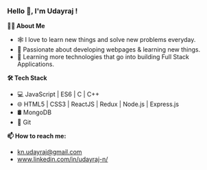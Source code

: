 ### Hello 👋, I'm Udayraj !

**👨‍💻 About Me**


- 🕸 I love to learn new things and solve new problems everyday. 
- 💮 Passionate about developing webpages & learning new things. 
- 🌱 Learning more technologies that go into building Full Stack Applications. 

**🛠 Tech Stack**
- 💻 JavaScript | ES6 | C | C++
- 🌐 HTML5 | CSS3 | ReactJS | Redux | Node.js | Express.js 
- 🛢   MongoDB 
- 🔧  Git


**📫 How to reach me:**
- kn.udayraj@gmail.com
- www.linkedin.com/in/udayraj-n/
